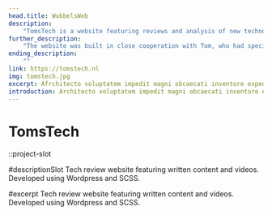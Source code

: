 ```yaml
---
head.title: WubbelsWeb
description: 
    "TomsTech is a website featuring reviews and analysis of new technologies written by Tom, the owner of the website. In addition to written content, Tom also occasionally creates videos to go along with his reviews. The website was developed using Wordpress and SCSS, and features a clean and modern design that showcases Tom's reviews and videos."
further_description: 
    "The website was built in close cooperation with Tom, who had specific ideas about the look and feel of the site. The development team worked closely with Tom to ensure that the website matched his desired aesthetic and provided a smooth and intuitive user experience for visitors. The website serves as an important platform for Tom to share his knowledge and insights about new technologies with a wider audience."
ending_description: 
    ""
link: https://tomstech.nl
img: tomstech.jpg
excerpt: Afrchitecto voluptatem impedit magni obcaecati inventore expedita, molestias libero facilis similique? Expedita, delectus.
introduction: Architecto voluptatem impedit magni obcaecati inventore expedita, molestias libero facilis similique? Expedita, delectus.
---
```

# TomsTech
::project-slot
<!-- Industrial Design project -->

#descriptionSlot
Tech review website featuring written content and videos. Developed using Wordpress and SCSS.

#excerpt
Tech review website featuring written content and videos. Developed using Wordpress and SCSS.

<!-- # TomsTech
::project-slot
Tech Man

#namedSlot
Web development for a technology journalist. The design was made through co-designing sessions. Made with Wordpress and SASS.
:: -->
